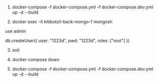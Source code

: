 1. docker-compose -f docker-compose.yml -f docker-compose.dev.yml up -d --build

2. docker exec -it kibbutzil-back-mongo-1 mongosh

use admin

db.createUser({
  user: "1223d",
  pwd: "1223d",
  roles: ["root"]
})

3. exit

4. docker-compose down

5. docker-compose -f docker-compose.yml -f docker-compose.dev.yml up -d --build







